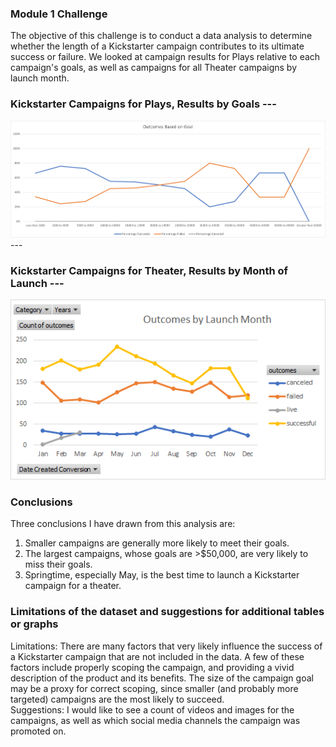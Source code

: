 ### Module 1 Challenge

The objective of this challenge is to conduct a data analysis to determine whether the length of a Kickstarter campaign contributes to its ultimate success or failure.  We looked at campaign results for Plays relative to each campaign's goals, as well as campaigns for all Theater campaigns by launch month.

### Kickstarter Campaigns for Plays, Results by Goals ---
![Outcomes based on goal.png](https://github.com/suzanne-wilson/kickstarter-analysis/blob/master/Outcomes%20based%20on%20goal.png) ---

### Kickstarter Campaigns for Theater, Results by Month of Launch ---
![outcomes by launch month.png](https://github.com/suzanne-wilson/kickstarter-analysis/blob/master/outcomes%20by%20launch%20month.png)

### Conclusions
Three conclusions I have drawn from this analysis are:
1. Smaller campaigns are generally more likely to meet their goals.
2. The largest campaigns, whose goals are >$50,000, are very likely to miss their goals.
3. Springtime, especially May, is the best time to launch a Kickstarter campaign for a theater.

###  Limitations of the dataset and suggestions for additional tables or graphs
Limitations: There are many factors that very likely influence the success of a Kickstarter campaign that are not included in the data. A few of these factors include properly scoping the campaign, and providing a vivid description of the product and its benefits.  The size of the campaign goal may be a proxy for correct scoping, since smaller (and probably more targeted) campaigns are the most likely to succeed.  
Suggestions: I would like to see a count of videos and images for the campaigns, as well as which social media channels the campaign was promoted on.
